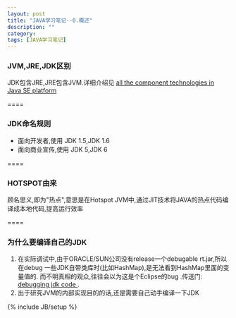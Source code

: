 ```yaml
---
layout: post
title: "JAVA学习笔记--0.概述"
description: ""
category: 
tags: [JAVA学习笔记]
---
```

### JVM,JRE,JDK区别
JDK包含JRE,JRE包含JVM.详细介绍见  [all the component technologies in Java SE platform ](http://docs.oracle.com/javase/6/docs/ )

====
### JDK命名规则
* 面向开发者,使用       JDK 1.5,JDK 1.6
* 面向商业宣传,使用     JDK 5,JDK 6

====
### HOTSPOT由来
顾名思义,即为"热点",意思是在Hotspot JVM中,通过JIT技术将JAVA的热点代码编译成本地代码,提高运行效率

====
### 为什么要编译自己的JDK
1. 在实际调试中,由于ORACLE/SUN公司没有release一个debugable rt.jar,所以在debug 一些JDK自带类库时(比如HashMap),是无法看到HashMap里面的变量值的. 而不明真相的观众,往往会以为这是个Eclipse的bug .传送门:  [debugging jdk code ](http://www.eclipse.org/forums/index.php/t/67180/ ). 
2. 出于研究JVM的内部实现目的的话,还是需要自己动手编译一下JDK


{% include JB/setup %}

